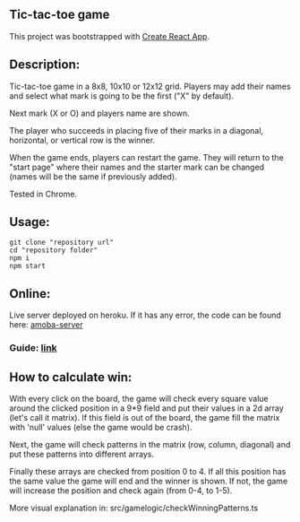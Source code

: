 ## Tic-tac-toe game

This project was bootstrapped with [Create React App](https://github.com/facebook/create-react-app).

## Description:

Tic-tac-toe game in a 8x8, 10x10 or 12x12 grid. Players may add their names and select what mark is going to be the first ("X" by default).

Next mark (X or O) and players name are shown.

The player who succeeds in placing five of their marks in a diagonal, horizontal, or vertical row is the winner.

When the game ends, players can restart the game. They will return to the "start page" where their names and the starter mark can be changed (names will be the same if previously added).

Tested in Chrome.

## Usage:

```
git clone "repository url"
cd "repository folder"
npm i
npm start
```

## Online:

Live server deployed on heroku. If it has any error, the code can be found here: [amoba-server](https://github.com/Yhunie-the-cat/amoba-server)

### Guide: [link](https://docs.google.com/document/d/1qZUiurzM_Wrnh4W4VqhzW7foCdfjmICjUK_1VZoBdDE/edit?usp=sharing)

## How to calculate win:

With every click on the board, the game will check every square value around the clicked position in a 9\*9 field and put their values in a 2d array (let's call it matrix). If this field is out of the board, the game fill the matrix with 'null' values (else the game would be crash).

Next, the game will check patterns in the matrix (row, column, diagonal) and put these patterns into different arrays.

Finally these arrays are checked from position 0 to 4. If all this position has the same value the game will end and the winner is shown. If not, the game will increase the position and check again (from 0-4, to 1-5).

More visual explanation in: src/gamelogic/checkWinningPatterns.ts
